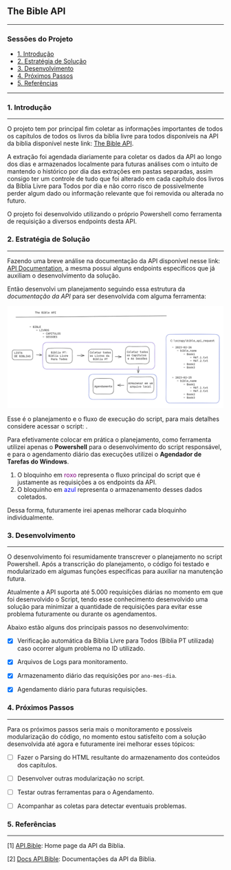 ## The Bible API

---

### Sessões do Projeto

- [1. Introdução](#1-introdução)
- [2. Estratégia de Solução](#2-estratégia-de-solução)
- [3. Desenvolvimento](#3-desenvolvimento)
- [4. Próximos Passos](#4-próximos-passos)
- [5. Referências](#5-referências)

---

### 1. Introdução
---

O projeto tem por principal fim coletar as informações importantes de todos os capítulos de todos os livros da biblia livre para todos disponíveis na API da biblia disponível neste link: [The Bible API](https://scripture.api.bible/).

A extração foi agendada diariamente para coletar os dados da API ao longo dos dias e armazenados localmente para futuras análises com o intuito de mantendo o histórico por dia das extrações em pastas separadas, assim consigo ter um controle de tudo que foi alterado em cada capítulo dos livros da Bíblia Livre para Todos por dia e não corro risco de possivelmente perder algum dado ou informação relevante que foi removida ou alterada no futuro. 

O projeto foi desenvolvido utilizando o próprio Powershell como ferramenta de requisição a diversos endpoints desta API.


### 2. Estratégia de Solução
---

Fazendo uma breve análise na documentação da API disponível nesse link: [API Documentation](https://scripture.api.bible/livedocs), a mesma possui alguns endpoints específicos que já auxiliam o desenvolvimento da solução.

Então desenvolvi um planejamento seguindo essa estrutura da *documentação da API* para ser desenvolvida com alguma ferramenta:

![Image Planejamento The Bible API](imgs/img_planing.PNG)

Esse é o planejamento e o fluxo de execução do script, para mais detalhes considere acessar o script: []().

Para efetivamente colocar em prática o planejamento, como ferramenta utilizei apenas o **Powershell** para o desenvolvimento do script responsável, e para o agendamento diário das execuções utilizei o **Agendador de Tarefas do Windows**.

1. O bloquinho em <font color="purple">roxo</font> representa o fluxo principal do script que é justamente as requisições a os endpoints da API.
2. O bloquinho em <font color="blue">azul</font> representa o armazenamento desses dados coletados.

Dessa forma, futuramente irei apenas melhorar cada bloquinho individualmente. 


### 3. Desenvolvimento
---

O desenvolvimento foi resumidamente transcrever o planejamento no script Powershell. Após a transcrição do planejamento, o código foi testado e modularizado em algumas funções específicas para auxiliar na manutenção futura.

Atualmente a API suporta até 5.000 requisições diárias no momento em que foi desenvolvido o Script, tendo esse conhecimento desenvolvido uma solução para minimizar a quantidade de requisições para evitar esse problema futuramente ou durante os agendamentos.

Abaixo estão alguns dos principais passos no desenvolvimento:

- [x] Verificação automática da Bíblia Livre para Todos (Biblia PT utilizada) caso ocorrer algum problema no ID utilizado.
- [x] Arquivos de Logs para monitoramento.
- [x] Armazenamento diário das requisições por `ano-mes-dia`.
- [x] Agendamento diário para futuras requisições.



### 4. Próximos Passos
---

Para os próximos passos seria mais o monitoramento e possíveis modularização do código, no momento estou satisfeito com a solução desenvolvida até agora e futuramente irei melhorar esses tópicos:

- [ ] Fazer o Parsing do HTML resultante do armazenamento dos conteúdos dos capítulos.
- [ ] Desenvolver outras modularização no script.
- [ ] Testar outras ferramentas para o Agendamento.
- [ ] Acompanhar as coletas para detectar eventuais problemas.


### 5. Referências
---

[1] [API.Bible](https://scripture.api.bible/): Home page da API da Biblia.

[2] [Docs API.Bible](https://docs.api.bible/): Documentações da API da Biblia.


